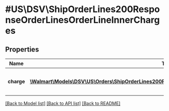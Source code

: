# #US\DSV\ShipOrderLines200ResponseOrderLinesOrderLineInnerCharges

## Properties

Name | Type | Description | Notes
------------ | ------------- | ------------- | -------------
**charge** | [**\Walmart\Models\DSV\US\Orders\ShipOrderLines200ResponseOrderLinesOrderLineInnerChargesChargeInner[]**](ShipOrderLines200ResponseOrderLinesOrderLineInnerChargesChargeInner.md) | List of elements that make up a charge | [optional]


[[Back to Model list]](../) [[Back to API list]](../../Api/US/DSV) [[Back to README]](../../README.md)
